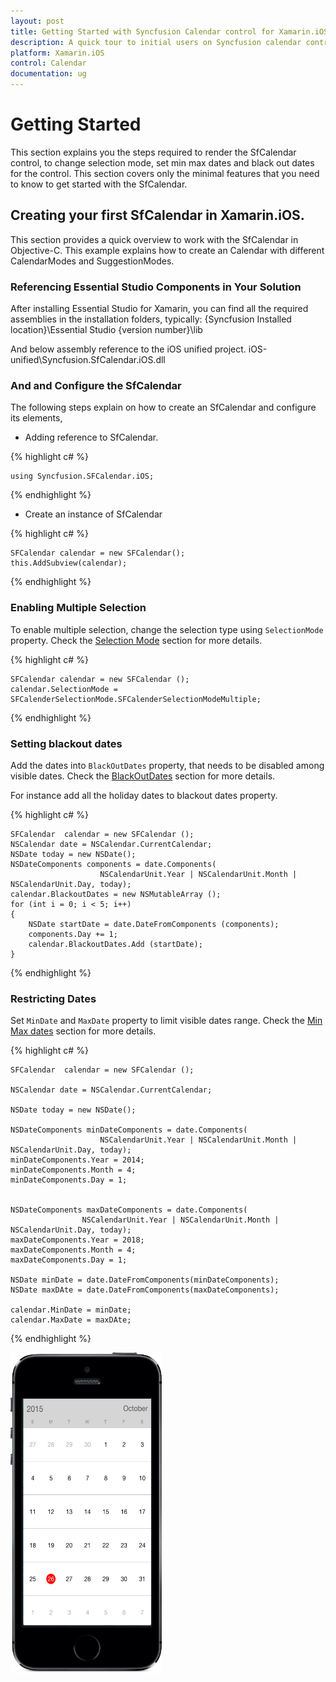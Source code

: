 ```yaml
---
layout: post
title: Getting Started with Syncfusion Calendar control for Xamarin.iOS
description: A quick tour to initial users on Syncfusion calendar control for Xamarin.iOS platform 
platform: Xamarin.iOS
control: Calendar
documentation: ug
---
```


# Getting Started

This section explains you the steps required to render the SfCalendar control, to change selection mode, set min max dates and black out dates for the control. This section covers only the minimal features that you need to know to get started with the SfCalendar.


## Creating your first SfCalendar in Xamarin.iOS.

This section provides a quick overview to work with the SfCalendar in Objective-C. This example explains how to create an Calendar with different CalendarModes and SuggestionModes.

### Referencing Essential Studio Components in Your Solution

After installing Essential Studio for Xamarin, you can find all the required assemblies in the installation folders, typically:
{Syncfusion Installed location}\Essential Studio {version number}\lib

And below assembly reference to the iOS unified project.
iOS-unified\Syncfusion.SfCalendar.iOS.dll


### And and Configure the SfCalendar

The following steps explain on how to create an SfCalendar and configure its elements,

* Adding reference to SfCalendar.

{% highlight c# %}

	using Syncfusion.SFCalendar.iOS; 

{% endhighlight %}

* Create an instance of SfCalendar
   
{% highlight c# %}
	
	SFCalendar calendar = new SFCalendar();
	this.AddSubview(calendar);
	
{% endhighlight %}

### Enabling Multiple Selection 

To enable multiple selection, change the selection type using `SelectionMode` property. Check the [Selection Mode](http://help.syncfusion.com/android/sfcalendar/selectionmode)  section for more details.

{% highlight c# %}

	SFCalendar calendar = new SFCalendar ();
	calendar.SelectionMode = SFCalenderSelectionMode.SFCalenderSelectionModeMultiple;

{% endhighlight %}

### Setting blackout dates

Add the dates into `BlackOutDates` property, that needs to be disabled among visible dates. Check the [BlackOutDates](http://help.syncfusion.com/android/sfcalendar/blackoutdates) section for more details.

For instance add all the holiday dates to blackout dates property.

{% highlight c# %}

	SFCalendar  calendar = new SFCalendar ();
	NSCalendar date = NSCalendar.CurrentCalendar;
    NSDate today = new NSDate();
    NSDateComponents components = date.Components(
						NSCalendarUnit.Year | NSCalendarUnit.Month | NSCalendarUnit.Day, today);
	calendar.BlackoutDates = new NSMutableArray ();
	for (int i = 0; i < 5; i++) 
	{
		NSDate startDate = date.DateFromComponents (components);
		components.Day += 1;
		calendar.BlackoutDates.Add (startDate);
	}

{% endhighlight %}

### Restricting Dates

Set `MinDate` and `MaxDate` property to limit visible dates range. Check the [Min Max dates](http://help.syncfusion.com/android/sfcalendar/datenavigation-and-gesture#min-max-dates) section for more details.

{% highlight c# %}

	SFCalendar  calendar = new SFCalendar ();

	NSCalendar date = NSCalendar.CurrentCalendar;

    NSDate today = new NSDate();

    NSDateComponents minDateComponents = date.Components(
						NSCalendarUnit.Year | NSCalendarUnit.Month | NSCalendarUnit.Day, today);
	minDateComponents.Year = 2014;
    minDateComponents.Month = 4;
	minDateComponents.Day = 1;
				

	NSDateComponents maxDateComponents = date.Components(
					NSCalendarUnit.Year | NSCalendarUnit.Month | NSCalendarUnit.Day, today);
	maxDateComponents.Year = 2018;
	maxDateComponents.Month = 4;
	maxDateComponents.Day = 1;

	NSDate minDate = date.DateFromComponents(minDateComponents);
	NSDate maxDAte = date.DateFromComponents(maxDateComponents);

	calendar.MinDate = minDate;
	calendar.MaxDate = maxDAte;



{% endhighlight %}                                  

![](images/Calendar-iOS.png) 
